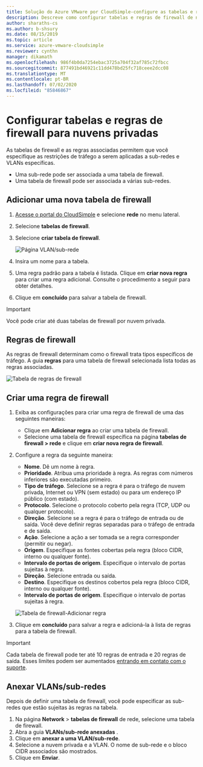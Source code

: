 ```yaml
---
title: Solução do Azure VMware por CloudSimple-configure as tabelas e regras de firewall
description: Descreve como configurar tabelas e regras de firewall de nuvem privada para restringir o tráfego em sub-redes e VLANs.
author: sharaths-cs
ms.author: b-shsury
ms.date: 08/15/2019
ms.topic: article
ms.service: azure-vmware-cloudsimple
ms.reviewer: cynthn
manager: dikamath
ms.openlocfilehash: 986f4b0da7254ebac3725a704f32af785c72fbcc
ms.sourcegitcommit: 877491bd46921c11dd478bd25fc718ceee2dcc08
ms.translationtype: MT
ms.contentlocale: pt-BR
ms.lasthandoff: 07/02/2020
ms.locfileid: "85846867"
---
```

# <a name="set-up-firewall-tables-and-rules-for-private-clouds"></a>Configurar tabelas e regras de firewall para nuvens privadas

As tabelas de firewall e as regras associadas permitem que você especifique as restrições de tráfego a serem aplicadas a sub-redes e VLANs específicas.

* Uma sub-rede pode ser associada a uma tabela de firewall.
* Uma tabela de firewall pode ser associada a várias sub-redes.

## <a name="add-a-new-firewall-table"></a>Adicionar uma nova tabela de firewall

1. [Acesse o portal do CloudSimple](access-cloudsimple-portal.md) e selecione **rede** no menu lateral.
2. Selecione **tabelas de firewall**.
3. Selecione **criar tabela de firewall**.

    ![Página VLAN/sub-rede](media/firewall-tables-page.png)

4. Insira um nome para a tabela.
5. Uma regra padrão para a tabela é listada. Clique em **criar nova regra** para criar uma regra adicional. Consulte o procedimento a seguir para obter detalhes.
6. Clique em **concluído** para salvar a tabela de firewall.

> [!IMPORTANT]
> Você pode criar até duas tabelas de firewall por nuvem privada.

## <a name="firewall-rules"></a>Regras de firewall

As regras de firewall determinam como o firewall trata tipos específicos de tráfego. A guia **regras** para uma tabela de firewall selecionada lista todas as regras associadas.

![Tabela de regras de firewall](media/firewall-rules-tab.png)

## <a name="create-a-firewall-rule"></a>Criar uma regra de firewall

1. Exiba as configurações para criar uma regra de firewall de uma das seguintes maneiras:
    * Clique em **Adicionar regra** ao criar uma tabela de firewall.
    * Selecione uma tabela de firewall específica na página **tabelas de firewall > rede** e clique em **criar nova regra de firewall**.
2. Configure a regra da seguinte maneira:
    * **Nome**. Dê um nome à regra.
    * **Prioridade**. Atribua uma prioridade à regra. As regras com números inferiores são executadas primeiro.
    * **Tipo de tráfego**. Selecione se a regra é para o tráfego de nuvem privada, Internet ou VPN (sem estado) ou para um endereço IP público (com estado).
    * **Protocolo**. Selecione o protocolo coberto pela regra (TCP, UDP ou qualquer protocolo).
    * **Direção**. Selecione se a regra é para o tráfego de entrada ou de saída. Você deve definir regras separadas para o tráfego de entrada e de saída.
    * **Ação**. Selecione a ação a ser tomada se a regra corresponder (permitir ou negar).
    * **Origem**. Especifique as fontes cobertas pela regra (bloco CIDR, interno ou qualquer fonte).
    * **Intervalo de portas de origem**. Especifique o intervalo de portas sujeitas à regra.
    * **Direção**. Selecione entrada ou saída.
    * **Destino**. Especifique os destinos cobertos pela regra (bloco CIDR, interno ou qualquer fonte).
    * **Intervalo de portas de origem**. Especifique o intervalo de portas sujeitas à regra.

    ![Tabela de firewall-Adicionar regra](media/firewall-rule-create.png)

3. Clique em **concluído** para salvar a regra e adicioná-la à lista de regras para a tabela de firewall.

> [!IMPORTANT]
> Cada tabela de firewall pode ter até 10 regras de entrada e 20 regras de saída. Esses limites podem ser aumentados [entrando em contato com o suporte](https://portal.azure.com/#blade/Microsoft_Azure_Support/HelpAndSupportBlade/newsupportrequest).

## <a name="attach-vlanssubnets"></a><a name="attach-vlans-subnet"></a>Anexar VLANs/sub-redes

Depois de definir uma tabela de firewall, você pode especificar as sub-redes que estão sujeitas às regras na tabela.

1. Na página **Network**  >  **tabelas de firewall** de rede, selecione uma tabela de firewall.
2. Abra a guia **VLANs/sub-rede anexadas** .
3. Clique em **anexar a uma VLAN/sub-rede**.
4. Selecione a nuvem privada e a VLAN. O nome de sub-rede e o bloco CIDR associados são mostrados.
5. Clique em **Enviar**.
